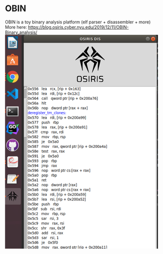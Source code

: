 # OBIN
OBIN is a toy binary analysis platform (elf parser + disassembler + more) <br> More here: https://blog.osiris.cyber.nyu.edu/2019/12/11/OBIN-Binary_analysis/
<img src="https://raw.githubusercontent.com/ImanHosseini/OBIN/master/blog/oscr.png" width="800" />

